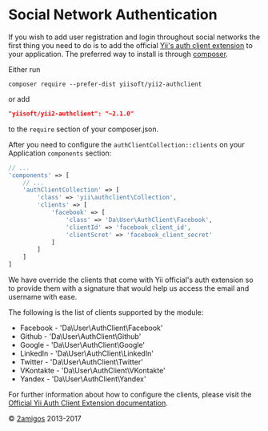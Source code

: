 Social Network Authentication
=============================

If you wish to add user registration and login throughout social networks the first thing you need to do is to add the 
official [Yii's auth client extension](https://github.com/yiisoft/yii2-authclient) to your application. The preferred 
way to install is through [composer](http://getcomposer.org/download/).

Either run

```
composer require --prefer-dist yiisoft/yii2-authclient
```

or add

```json
"yiisoft/yii2-authclient": "~2.1.0"
```

to the `require` section of your composer.json.

After you need to configure the `authClientCollection::clients` on your Application `components` section: 

```php 
// ... 
'components' => [
    // ...
    'authClientCollection' => [
        'class' => 'yii\authclient\Collection',
        'clients' => [
            'facebook' => [
                'class' => 'Da\User\AuthClient\Facebook',
                'clientId' => 'facebook_client_id',
                'clientScret' => 'facebook_client_secret'
            ]
        ]
    ]
]
```

We have override the clients that come with Yii official's auth extension so to provide them with a signature that 
would help us access the email and username with ease. 

The following is the list of clients supported by the module: 

- Facebook - 'Da\User\AuthClient\Facebook'
- Github - 'Da\User\AuthClient\Github'
- Google - 'Da\User\AuthClient\Google'
- LinkedIn - 'Da\User\AuthClient\LinkedIn'
- Twitter - 'Da\User\AuthClient\Twitter'
- VKontakte - 'Da\User\AuthClient\VKontakte'
- Yandex - 'Da\User\AuthClient\Yandex'

For further information about how to configure the clients, please visit the 
[Official Yii Auth Client Extension documentation](https://github.com/yiisoft/yii2-authclient/blob/master/docs/guide/installation.md).


© [2amigos](http://www.2amigos.us/) 2013-2017
